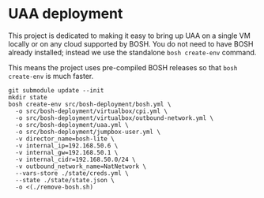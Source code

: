 # UAA deployment

This project is dedicated to making it easy to bring up UAA on a single VM locally or on any cloud supported by BOSH. You do not need to have BOSH already installed; instead we use the standalone `bosh create-env` command.

This means the project uses pre-compiled BOSH releases so that `bosh create-env` is much faster.

```plain
git submodule update --init
mkdir state
bosh create-env src/bosh-deployment/bosh.yml \
  -o src/bosh-deployment/virtualbox/cpi.yml \
  -o src/bosh-deployment/virtualbox/outbound-network.yml \
  -o src/bosh-deployment/uaa.yml \
  -o src/bosh-deployment/jumpbox-user.yml \
  -v director_name=bosh-lite \
  -v internal_ip=192.168.50.6 \
  -v internal_gw=192.168.50.1 \
  -v internal_cidr=192.168.50.0/24 \
  -v outbound_network_name=NatNetwork \
  --vars-store ./state/creds.yml \
  --state ./state/state.json \
  -o <(./remove-bosh.sh)
```

